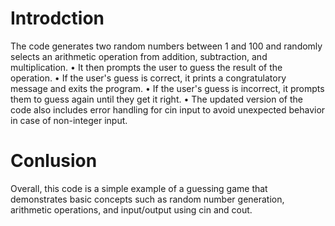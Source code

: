 # Introdction 
The code generates two random numbers between 1 and 100 and randomly selects an arithmetic operation from addition, subtraction, and multiplication. 
    • It then prompts the user to guess the result of the operation. 
    • If the user's guess is correct, it prints a congratulatory message and exits the program. 
    • If the user's guess is incorrect, it prompts them to guess again until they get it right. 
    • The updated version of the code also includes error handling for cin input to avoid unexpected behavior in case of non-integer input. 

# Conlusion
Overall, this code is a simple example of a guessing game that demonstrates basic concepts such as random number generation, arithmetic operations, and input/output using cin and cout.
